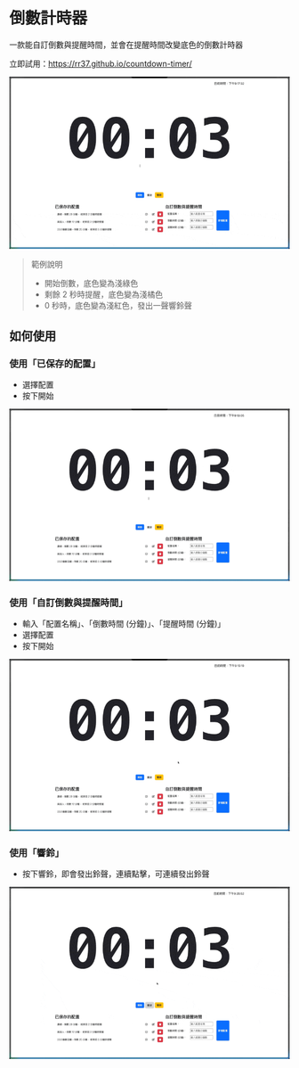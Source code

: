 # 倒數計時器
一款能自訂倒數與提醒時間，並會在提醒時間改變底色的倒數計時器

立即試用：https://rr37.github.io/countdown-timer/

![alt text](<demo gif/feature_demo.gif>) 
> 範例說明
>
> - 開始倒數，底色變為淺綠色
> - 剩餘 2 秒時提醒，底色變為淺橘色
> - 0 秒時，底色變為淺紅色，發出一聲響鈴聲

## 如何使用
### 使用「已保存的配置」
- 選擇配置
- 按下開始

![alt text](<demo gif/default_setting.gif>)
### 使用「自訂倒數與提醒時間」
- 輸入「配置名稱」、「倒數時間 (分鐘)」、「提醒時間 (分鐘)」
- 選擇配置
- 按下開始

![alt text](<demo gif/costom_setting.gif>)
### 使用「響鈴」
- 按下響鈴，即會發出鈴聲，連續點擊，可連續發出鈴聲

![alt text](<demo gif/bell.gif>)